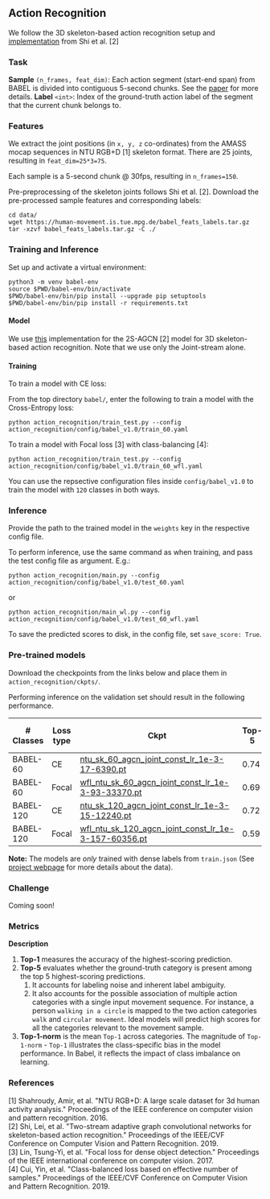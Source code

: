 ## Action Recognition

We follow the 3D skeleton-based action recognition setup and [implementation](https://github.com/lshiwjx/2s-AGCN) from Shi et al. [2] 

### Task

**Sample** `(n_frames, feat_dim)`: Each action segment (start-end span) from BABEL is divided into contiguous 5-second chunks. See the [paper](https://arxiv.org/pdf/2106.09696.pdf) for more details. 
**Label** `<int>`: Index of the ground-truth action label of the segment that the current chunk belongs to. 


### Features 

We extract the joint positions (in `x, y, z` co-ordinates) from the AMASS mocap sequences in NTU RGB+D [1] skeleton format. There are 25 joints, resulting in `feat_dim=25*3=75`. 

Each sample is a 5-second chunk @ 30fps, resulting in `n_frames=150`. 

Pre-preprocessing of the skeleton joints follows Shi et al. [2]. Download the pre-processed sample features and corresponding labels: 

```
cd data/
wget https://human-movement.is.tue.mpg.de/babel_feats_labels.tar.gz
tar -xzvf babel_feats_labels.tar.gz -C ./
```

### Training and Inference 

Set up and activate a virtual environment:

```
python3 -m venv babel-env
source $PWD/babel-env/bin/activate
$PWD/babel-env/bin/pip install --upgrade pip setuptools
$PWD/babel-env/bin/pip install -r requirements.txt
```

#### Model 

We use [this](https://github.com/lshiwjx/2s-AGCN) implementation for the 2S-AGCN [2] model for 3D skeleton-based action recognition. Note that we use only the Joint-stream alone. 


#### Training

To train a model with CE loss:

From the top directory `babel/`, enter the following to train a model with the Cross-Entropy loss:

```python action_recognition/train_test.py --config action_recognition/config/babel_v1.0/train_60.yaml```

To train a model with Focal loss [3] with class-balancing [4]: 

```python action_recognition/train_test.py --config action_recognition/config/babel_v1.0/train_60_wfl.yaml```

You can use the repsective configuration files inside `config/babel_v1.0` to train the model with `120` classes in both ways.


### Inference 

Provide the path to the trained model in the `weights` key in the respective config file. 

To perform inference, use the same command as when training, and pass the test config file as argument. E.g.:

```python action_recognition/main.py --config action_recognition/config/babel_v1.0/test_60.yaml```

or

```python action_recognition/main_wl.py --config action_recognition/config/babel_v1.0/test_60_wfl.yaml```

To save the predicted scores to disk, in the config file, set `save_score: True`. 

### Pre-trained models 

Download the checkpoints from the links below and place them in `action_recognition/ckpts/`. 

Performing inference on the validation set should result in the following performance. 

| \# Classes | Loss type  | Ckpt  | Top-5 | Top-1 | Top-1-norm | 
|---|---|---|---|---|--|
| BABEL-60 | CE | [ntu_sk_60_agcn_joint_const_lr_1e-3-17-6390.pt](https://human-movement.is.tue.mpg.de/release/ckpts/ntu_sk_60_agcn_joint_const_lr_1e-3-17-6390.pt) | 0.74 | 0.42 | 0.24 | 
| BABEL-60 | Focal | [wfl_ntu_sk_60_agcn_joint_const_lr_1e-3-93-33370.pt](https://human-movement.is.tue.mpg.de/release/ckpts/wfl_ntu_sk_60_agcn_joint_const_lr_1e-3-93-33370.pt) | 0.69 | 0.34 | 0.30 | 
| BABEL-120 | CE | [ntu_sk_120_agcn_joint_const_lr_1e-3-15-12240.pt](https://human-movement.is.tue.mpg.de/release/ckpts/ntu_sk_120_agcn_joint_const_lr_1e-3-15-12240.pt) | 0.72 | 0.4 | 0.16 | 
| BABEL-120 | Focal | [wfl_ntu_sk_120_agcn_joint_const_lr_1e-3-157-60356.pt](https://human-movement.is.tue.mpg.de/release/ckpts/wfl_ntu_sk_120_agcn_joint_const_lr_1e-3-157-60356.pt) | 0.59 | 0.29 | 0.23 |

**Note:** The models are *only* trained with dense labels from `train.json` (See [project webpage](https://babel.is.tue.mpg.de/data.html) for more details about the data). 


### Challenge 

Coming soon!


### Metrics 

**Description**

1. **Top-1** measures the accuracy of the highest-scoring prediction. 
2. **Top-5** evaluates whether the ground-truth category is present among the top 5 highest-scoring predictions. 
    1. It accounts for labeling noise and inherent label ambiguity. 
    2. It also accounts for the possible association of multiple action categories with a single input movement sequence. For instance, a person `walking in a circle` is mapped to the two action categories `walk` and `circular movement`. 
    Ideal models will predict high scores for all the categories relevant to the movement  sample. 
3. **Top-1-norm** is the mean `Top-1` across categories. The magnitude of `Top-1-norm` - `Top-1` illustrates the class-specific bias in the model performance. In Babel, it reflects the impact of class imbalance on learning. 


### References 

[1] Shahroudy, Amir, et al. "NTU RGB+D: A large scale dataset for 3d human activity analysis." Proceedings of the IEEE conference on computer vision and pattern recognition. 2016. <br>
[2] Shi, Lei, et al. "Two-stream adaptive graph convolutional networks for skeleton-based action recognition." Proceedings of the IEEE/CVF Conference on Computer Vision and Pattern Recognition. 2019. <br>
[3] Lin, Tsung-Yi, et al. "Focal loss for dense object detection." Proceedings of the IEEE international conference on computer vision. 2017. <br>
[4] Cui, Yin, et al. "Class-balanced loss based on effective number of samples." Proceedings of the IEEE/CVF Conference on Computer Vision and Pattern Recognition. 2019. <br>
